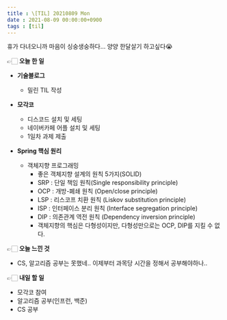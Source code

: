 ```yaml
---
title : \[TIL] 20210809 Mon
date : 2021-08-09 00:00:00+0900
tags : [til]
---
```


휴가 다녀오니까 마음이 싱숭생숭하다… 양양 한달살기 하고싶다😭   

👉🏻 **오늘 한 일**
* **기술블로그**
  - 밀린 TIL 작성

* **모각코**
  - 디스코드 설치 및 세팅
  - 네이버카페 어플 설치 및 세팅
  - 1일차 과제 제출

* **Spring 핵심 원리**
  - 객체지향 프로그래밍
    - 좋은 객체지향 설계의 원칙 5가지(SOLID)
    - SRP : 단일 책임 원칙(Single responsibility principle)
    - OCP : 개방-폐쇄 원칙 (Open/close principle)
    - LSP : 리스코프 치환 원칙 (Liskov substitution principle)
    - ISP : 인터페이스 분리 원칙 (Interface segregation principle)
    - DIP : 의존관계 역전 원칙 (Dependency inversion principle)
    - 객체지향의 핵심은 다형성이지만, 다형성만으로는 OCP, DIP를 지킬 수 없다.

👉🏻 **오늘 느낀 것**
- CS, 알고리즘 공부는 못했네.. 이제부터 과목당 시간을 정해서 공부해야하나..

👉🏻 **내일 할 일**
- 모각코 참여
- 알고리즘 공부(인프런, 백준)
- CS 공부